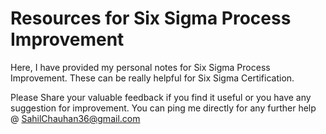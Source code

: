 # Resources for Six Sigma Process Improvement
Here, I have provided my personal notes for Six Sigma Process Improvement. These can be really helpful for Six Sigma Certification.

Please Share your valuable feedback if you find it useful or you have any suggestion for improvement.
You can ping me directly for any further help @ SahilChauhan36@gmail.com 
